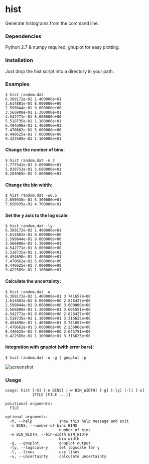 # hist

Generate histograms from the command line.

### Dependencies
Python 2.7 & numpy required, gnuplot for easy plotting.

### Installation
Just drop the hist script into a directory in your path.

### Examples

```
$ hist random.dat
6.389172e-02 1.400000e+01
1.614881e-01 8.000000e+00
2.590844e-01 9.000000e+00
3.566808e-01 1.300000e+01
4.542771e-01 8.000000e+00
5.518735e-01 1.100000e+01
6.494698e-01 1.400000e+01
7.470662e-01 5.000000e+00
8.446625e-01 7.000000e+00
9.422589e-01 1.100000e+01
```
#### Change the number of bins:
```
$ hist random.dat -n 3
1.777541e-01 3.600000e+01
5.030753e-01 3.600000e+01
8.283965e-01 2.800000e+01
```

#### Change the bin width:
```
$ hist random.dat -w0.5
2.650935e-01 5.300000e+01
7.650935e-01 4.700000e+01
```

#### Set the y axis to the log scale:
```
$ hist random.dat -ly
6.389172e-02 1.400000e+01
1.614881e-01 8.000000e+00
2.590844e-01 9.000000e+00
3.566808e-01 1.300000e+01
4.542771e-01 8.000000e+00
5.518735e-01 1.100000e+01
6.494698e-01 1.400000e+01
7.470662e-01 5.000000e+00
8.446625e-01 7.000000e+00
9.422589e-01 1.100000e+01
```

#### Calculate the uncertainty:
```
$ hist random.dat -u
6.389172e-02 1.400000e+01 3.741657e+00
1.614881e-01 8.000000e+00 2.828427e+00
2.590844e-01 9.000000e+00 3.000000e+00
3.566808e-01 1.300000e+01 3.605551e+00
4.542771e-01 8.000000e+00 2.828427e+00
5.518735e-01 1.100000e+01 3.316625e+00
6.494698e-01 1.400000e+01 3.741657e+00
7.470662e-01 5.000000e+00 2.236068e+00
8.446625e-01 7.000000e+00 2.645751e+00
9.422589e-01 1.100000e+01 3.316625e+00
```

#### Integration with gnuplot (with error bars):
```
$ hist random.dat -u -g | gnuplot -p
```
![screenshot](https://raw.github.com/SamChill/hist/gh-pages/screenshot.png)




### Usage
```
usage: hist [-h] [-n BINS] [-w BIN_WIDTH] [-g] [-ly] [-l] [-u]
            [FILE [FILE ...]]

positional arguments:
  FILE

optional arguments:
  -h, --help            show this help message and exit
  -n BINS, --number-of-bins BINS
                        number of bins
  -w BIN_WIDTH, --bin-width BIN_WIDTH
                        bin width
  -g, --gnuplot         gnuplot output
  -ly, --logscale-y     set logscale for y
  -l, --lines           use lines
  -u, --uncertainty     calculate uncertainty
```

